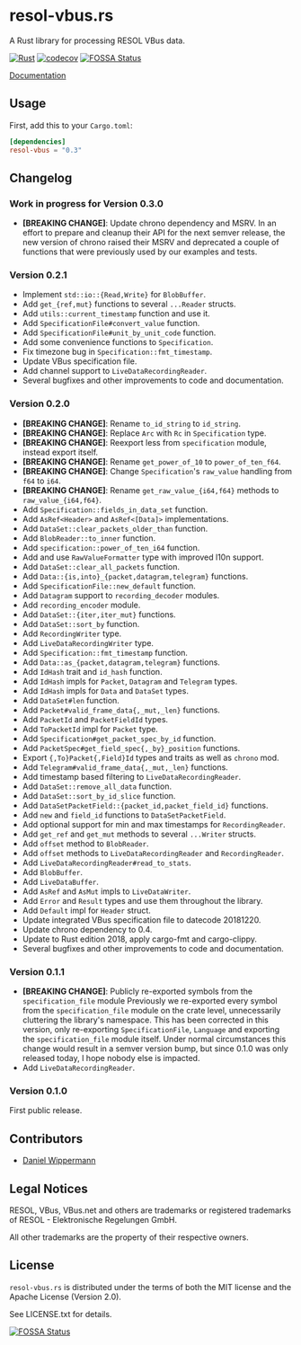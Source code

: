 # resol-vbus.rs

A Rust library for processing RESOL VBus data.

[![Rust](https://github.com/danielwippermann/resol-vbus.rs/actions/workflows/test.yml/badge.svg)](https://github.com/danielwippermann/resol-vbus.rs/actions/workflows/test.yml)
[![codecov](https://codecov.io/github/danielwippermann/resol-vbus.rs/branch/master/graph/badge.svg?token=kBErkGDKrY)](https://codecov.io/github/danielwippermann/resol-vbus.rs)
[![FOSSA Status](https://app.fossa.io/api/projects/git%2Bgithub.com%2Fdanielwippermann%2Fresol-vbus.rs.svg?type=shield)](https://app.fossa.io/projects/git%2Bgithub.com%2Fdanielwippermann%2Fresol-vbus.rs?ref=badge_shield)

[Documentation](https://docs.rs/resol-vbus/)


## Usage

First, add this to your `Cargo.toml`:

```toml
[dependencies]
resol-vbus = "0.3"
```


## Changelog

### Work in progress for Version 0.3.0

- **[BREAKING CHANGE]**: Update chrono dependency and MSRV.
    In an effort to prepare and cleanup their API for the next semver release, the new version of chrono raised their MSRV and deprecated a couple of functions that were previously used by our examples and tests.


### Version 0.2.1

- Implement `std::io::{Read,Write}` for `BlobBuffer`.
- Add `get_{ref,mut}` functions to several `...Reader` structs.
- Add `utils::current_timestamp` function and use it.
- Add `SpecificationFile#convert_value` function.
- Add `SpecificationFile#unit_by_unit_code` function.
- Add some convenience functions to `Specification`.
- Fix timezone bug in `Specification::fmt_timestamp`.
- Update VBus specification file.
- Add channel support to `LiveDataRecordingReader`.
- Several bugfixes and other improvements to code and documentation.


### Version 0.2.0

- **[BREAKING CHANGE]**: Rename `to_id_string` to `id_string`.
- **[BREAKING CHANGE]**: Replace `Arc` with `Rc` in `Specification` type.
- **[BREAKING CHANGE]**: Reexport less from `specification` module, instead export itself.
- **[BREAKING CHANGE]**: Rename `get_power_of_10` to `power_of_ten_f64`.
- **[BREAKING CHANGE]**: Change `Specification`'s `raw_value` handling from `f64` to `i64`.
- **[BREAKING CHANGE]**: Rename `get_raw_value_{i64,f64}` methods to `raw_value_{i64,f64}`.
- Add `Specification::fields_in_data_set` function.
- Add `AsRef<Header>` and `AsRef<[Data]>` implementations.
- Add `DataSet::clear_packets_older_than` function.
- Add `BlobReader::to_inner` function.
- Add `specification::power_of_ten_i64` function.
- Add and use `RawValueFormatter` type with improved l10n support.
- Add `DataSet::clear_all_packets` function.
- Add `Data::{is,into}_{packet,datagram,telegram}` functions.
- Add `SpecificationFile::new_default` function.
- Add `Datagram` support to `recording_decoder` modules.
- Add `recording_encoder` module.
- Add `DataSet::{iter,iter_mut}` functions.
- Add `DataSet::sort_by` function.
- Add `RecordingWriter` type.
- Add `LiveDataRecordingWriter` type.
- Add `Specification::fmt_timestamp` function.
- Add `Data::as_{packet,datagram,telegram}` functions.
- Add `IdHash` trait and `id_hash` function.
- Add `IdHash` impls for `Packet`, `Datagram` and `Telegram` types.
- Add `IdHash` impls for `Data` and `DataSet` types.
- Add `DataSet#len` function.
- Add `Packet#valid_frame_data{,_mut,_len}` functions.
- Add `PacketId` and `PacketFieldId` types.
- Add `ToPacketId` impl for `Packet` type.
- Add `Specification#get_packet_spec_by_id` function.
- Add `PacketSpec#get_field_spec{,_by}_position` functions.
- Export `{,To}Packet{,Field}Id` types and traits as well as `chrono` mod.
- Add `Telegram#valid_frame_data{,_mut,_len}` functions.
- Add timestamp based filtering to `LiveDataRecordingReader`.
- Add `DataSet::remove_all_data` function.
- Add `DataSet::sort_by_id_slice` function.
- Add `DataSetPacketField::{packet_id,packet_field_id}` functions.
- Add `new` and `field_id` functions to `DataSetPacketField`.
- Add optional support for min and max timestamps for `RecordingReader`.
- Add `get_ref` and `get_mut` methods to several `...Writer` structs.
- Add `offset` method to `BlobReader`.
- Add `offset` methods to `LiveDataRecordingReader` and `RecordingReader`.
- Add `LiveDataRecordingReader#read_to_stats`.
- Add `BlobBuffer`.
- Add `LiveDataBuffer`.
- Add `AsRef` and `AsMut` impls to `LiveDataWriter`.
- Add `Error` and `Result` types and use them throughout the library.
- Add `Default` impl for `Header` struct.
- Update integrated VBus specification file to datecode 20181220.
- Update chrono dependency to 0.4.
- Update to Rust edition 2018, apply cargo-fmt and cargo-clippy.
- Several bugfixes and other improvements to code and documentation.


### Version 0.1.1

- **[BREAKING CHANGE]**: Publicly re-exported symbols from the `specification_file` module
    Previously we re-exported every symbol from the `specification_file` module on the crate level, unnecessarily cluttering the library's namespace. This has been corrected in this version, only re-exporting `SpecificationFile`, `Language` and exporting the `specification_file` module itself. Under normal circumstances this change would result in a semver version bump, but since 0.1.0 was only released today, I hope nobody else is impacted.
- Add `LiveDataRecordingReader`.


### Version 0.1.0

First public release.


## Contributors

- [Daniel Wippermann](https://github.com/danielwippermann)


## Legal Notices

RESOL, VBus, VBus.net and others are trademarks or registered trademarks of RESOL - Elektronische Regelungen GmbH.

All other trademarks are the property of their respective owners.


## License

`resol-vbus.rs` is distributed under the terms of both the MIT license and the
Apache License (Version 2.0).

See LICENSE.txt for details.


[![FOSSA Status](https://app.fossa.io/api/projects/git%2Bgithub.com%2Fdanielwippermann%2Fresol-vbus.rs.svg?type=large)](https://app.fossa.io/projects/git%2Bgithub.com%2Fdanielwippermann%2Fresol-vbus.rs?ref=badge_large)
